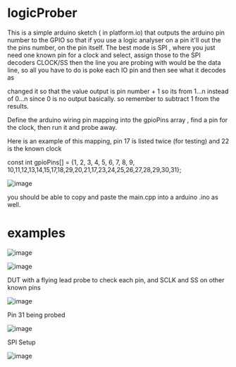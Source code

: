 # logicProber

This is a simple arduino sketch ( in platform.io)  that outputs the arduino pin number to the GPIO so that if you use a 
logic analyser on a pin it'll out the the pins number, on the pin itself. The best mode is SPI , where you just need one known pin for a clock and select, assign those 
to the SPI decoders CLOCK/SS then the line you are probing with would be the data line, so all you have to do is poke each IO pin and then see what it decodes as

changed it so that the value output is pin number + 1 so its from 1...n instead of 0...n since 0 is no output basically. so remember
to subtract 1 from the results.


Define the arduino wiring pin mapping into the gpioPins array , find a pin for the clock, then run it and probe away.

Here is an example of this mapping, pin 17 is listed twice (for testing) and 22 is the known clock

const int gpioPins[] = {1, 2, 3, 4, 5, 6, 7, 8, 9, 10,11,12,13,14,15,17,18,29,20,21,17,23,24,25,26,27,28,29,30,31};

![image](https://github.com/charlie-x/logicProber/assets/2334094/0d11cfa5-5904-43e8-a59e-3a5add3d25ac)

you should be able to copy and paste the main.cpp into a arduino .ino as well.

# examples

![image](https://github.com/charlie-x/logicProber/assets/2334094/460ddb4e-da29-4d57-90a0-dafa0521bb18)

![image](https://github.com/charlie-x/logicProber/assets/2334094/5c785fc5-13ed-44da-8e62-85cdbc0f9962)


DUT with a flying lead probe to check each pin, and SCLK and SS on other known pins

![image](https://github.com/charlie-x/logicProber/assets/2334094/e8856484-654d-433d-87e6-bd98a2b5a036)


Pin 31 being probed

![image](https://github.com/charlie-x/logicProber/assets/2334094/fc31403e-4693-4be1-8e3d-030d4196184d)


SPI Setup

![image](https://github.com/charlie-x/logicProber/assets/2334094/fb77db75-0b38-4980-b680-8bc240b0e280)
